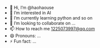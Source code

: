 - 👋 Hi, I’m @haohaouse
- 👀 I’m interested in AI
- 🌱 I’m currently learning python and so on
- 💞️ I’m looking to collaborate on ...
- 📫 How to reach me 1225073997@qq.com
- 😄 Pronouns: ...
- ⚡ Fun fact: ...

<!---
haohaouse/haohaouse is a ✨ special ✨ repository because its `README.md` (this file) appears on your GitHub profile.
You can click the Preview link to take a look at your changes.
--->
